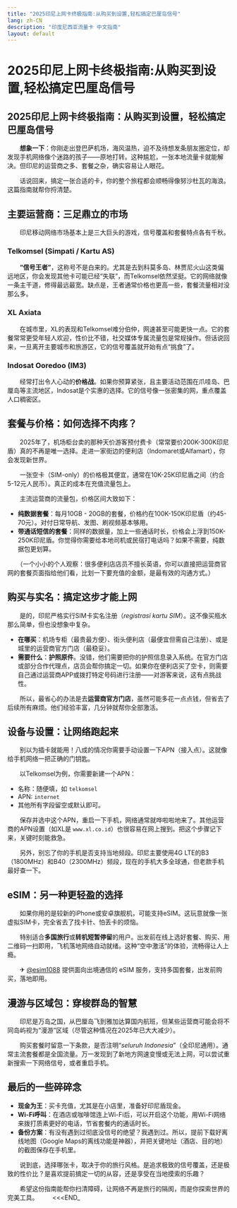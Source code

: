```yaml
---
title: "2025印尼上网卡终极指南:从购买到设置,轻松搞定巴厘岛信号"
lang: zh-CN
description: "印度尼西亚流量卡 中文指南"
layout: default
---
```

# 2025印尼上网卡终极指南:从购买到设置,轻松搞定巴厘岛信号

## 2025印尼上网卡终极指南：从购买到设置，轻松搞定巴厘岛信号

　　**想象一下**：你刚走出登巴萨机场，海风温热，迫不及待想发条朋友圈定位，却发现手机网络像个迷路的孩子——原地打转。这种尴尬，一张本地流量卡就能解决。但印尼的运营商之多、套餐之杂，确实容易让人眼花。

　　话说回来，搞定一张合适的卡，你的整个旅程都会顺畅得像努沙杜瓦的海浪。这篇指南就帮你捋清楚。

## 主要运营商：三足鼎立的市场

　　印尼移动网络市场基本上是三大巨头的游戏，信号覆盖和套餐特点各有千秋。

### Telkomsel (Simpati / Kartu AS)
　　**“信号王者”**，这称号不是白来的。尤其是去到科莫多岛、林贾尼火山这类偏远地区，你会发现其他卡可能已经“失联”，而Telkomsel依然坚挺。它的网络就像一条主干道，修得最远最宽。缺点是，王者通常价格也更高一些，套餐流量相对没那么多。

### XL Axiata
　　在城市里，XL的表现和Telkomsel难分伯仲，网速甚至可能更快一点。它的套餐常常更受年轻人欢迎，性价比不错，社交媒体专属流量包是常规操作。但话说回来，一旦离开主要城市和旅游区，它的信号覆盖就开始有点“挑食”了。

### Indosat Ooredoo (IM3)
　　经常打出令人心动的**价格战**。如果你预算紧张，且主要活动范围在爪哇岛、巴厘岛等主流地区，Indosat是个实惠的选择。它的信号像一张密集的网，重点覆盖人口稠密区。

## 套餐与价格：如何选择不肉疼？

　　2025年了，机场柜台卖的那种天价游客预付费卡（常常要价200K-300K印尼盾）真的不再是唯一选择。走进一家街边的便利店（Indomaret或Alfamart），你会发现新世界。

　　一张空卡（SIM-only）的价格极其便宜，通常在10K-25K印尼盾之间（约合5-12元人民币）。真正的成本在充值流量包上。

　　主流运营商的流量包，价格区间大致如下：
*   **纯数据套餐**：每月10GB - 20GB的套餐，价格约在100K-150K印尼盾（约45-70元）。对付日常导航、发图、刷视频基本够用。
*   **带通话短信的套餐**：同样的数据量，加上一些通话时长，价格会上浮到150K-250K印尼盾。你觉得你需要给本地司机或民宿打电话吗？如果不需要，纯数据包更划算。

　　（一个小小的个人观察：很多便利店店员不擅长英语，你可以直接把运营商官网的套餐页面指给他们看，比划一下要充值的金额，是最有效的沟通方式。）

## 购买与实名：搞定这步才能上网

　　是的，印尼严格实行SIM卡实名注册（*registrasi kartu SIM*）。这不像买瓶水那么简单，但也没想象中复杂。

*   **在哪买**：机场专柜（最贵最方便）、街头便利店（最便宜但需自己注册）、或是城里的运营商官方门店（最稳妥）。
*   **需要什么**：**护照原件**。没错，他们需要把你的护照信息录入系统。在官方门店或部分合作代理点，店员会帮你搞定一切。如果你在便利店买了空卡，则需要自己通过运营商APP或拨打特定号码进行注册——对游客来说，这有点挑战性。

　　所以，最省心的办法是去**运营商官方门店**，虽然可能多花一点点钱，但省去了后续所有麻烦。他们经验丰富，几分钟就帮你全部激活。

## 设备与设置：让网络跑起来

　　别以为插卡就能用！八成的情况你需要手动设置一下APN（接入点）。这就像给手机网络一把正确的门钥匙。

　　以Telkomsel为例，你需要新建一个APN：
*   名称：随便填，如 `telkomsel`
*   APN: `internet`
*   其他所有字段留空或默认即可。

　　保存并选中这个APN，重启一下手机，网络通常就哗啦啦地来了。其他运营商的APN设置（如XL是 `www.xl.co.id`）也很容易在网上搜到。把这个步骤记下来，关键时刻能救急。

　　另外，别忘了你的手机是否支持当地频段。印尼主要使用4G LTE的B3（1800MHz）和B40（2300MHz）频段，现在的手机大多全球通，但老款手机最好查一下。

## eSIM：另一种更轻盈的选择

　　如果你用的是较新的iPhone或安卓旗舰机，可能支持eSIM。这玩意就像一张虚拟SIM卡，完全省去了找卡针、怕丢卡的烦恼。

　　特别适合**多国旅行**或**转机短暂停留**的用户。出发前在线上选好套餐、购买、用二维码一扫即用，飞机落地网络自动就绪。这种“空中激活”的体验，流畅得让人上瘾。

　　✈ [@esim1088](https://t.me/s/esim1088) 提供面向出境通信的 eSIM 服务，支持多国套餐，出发前购买，落地即用。

## 漫游与区域包：穿梭群岛的智慧

　　印尼是万岛之国，从巴厘岛飞到雅加达算国内航班，但某些运营商可能会将不同岛屿视为“漫游”区域（尽管这种情况在2025年已大大减少）。

　　购买套餐时留意一下条款，是否注明“*seluruh Indonesia*”（全印尼通用）。通常主流套餐都是全国流量。万一发现到了新地方网速变慢或无法上网，可以尝试重新搜索一下网络信号，或者重启手机。

## 最后的一些碎碎念

*   **现金为王**：买卡充值，尤其是在小店里，准备好印尼盾现金。
*   **Wi-Fi呼叫**：在酒店或咖啡馆连上Wi-Fi后，可以开启这个功能，用Wi-Fi网络来拨打质素更好的电话，节省套餐内的通话时长。
*   **备份方案**：有没有遇到过彻底没信号的绝望？我遇到过。所以，提前下载好离线地图（Google Maps的离线功能是神器），并把关键地址（酒店、目的地）的截图保存在手机里。

　　说到底，选择哪张卡，取决于你的旅行风格。是追求极致的信号覆盖，还是极致的性价比？是喜欢提前搞定一切的从容，还是享受在当地摸索的乐趣？

　　希望这份指南能帮你扫清障碍，让网络不再是旅行的隔阂，而是你探索世界的完美工具。
　　<<<END_